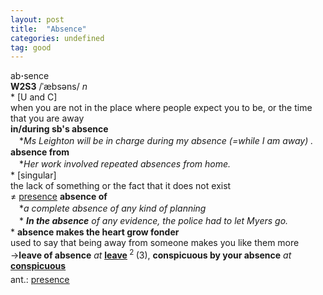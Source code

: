 ```yaml
---
layout: post
title:  "Absence"
categories: undefined
tag: good
---
```

<DIV style="MARGIN: 0px 0px 5px">ab<B>·</B>sence<BR><B>W2S3</B> /ˈæbsəns/ <I>n</I> <BR>* [U and C] <BR>when you are not in the place where people expect you to be, or the time that you are away<BR><B>in/during sb's absence</B><BR>　*<I>Ms Leighton will be in charge during my absence (=while I am away) .</I><BR><B>absence from</B><BR>　*<I>Her work involved repeated absences from home.</I><BR>* [singular] <BR>the lack of something or the fact that it does not exist<BR>≠ <A href="{{ site.baseurl }}/presence"><U>presence</U></A> <B>absence of</B><BR>　*<I>a complete absence of any kind of planning</I><BR>　*<I> <B>In the absence</B> of any evidence, the police had to let Myers go.</I><BR>* <B>absence makes the heart grow fonder</B><BR>used to say that being away from someone makes you like them more<BR>→<B>leave of absence</B> <I>at</I> <B><A href="{{ site.baseurl }}/leave"><U>leave</U></A> </B><SUP>2 </SUP>(3), <B>conspicuous by your absence</B> <I>at</I> <B><A href="{{ site.baseurl }}/conspicuous"><U>conspicuous</U></A></B></DIV>
<DIV style="MARGIN: 0px 0px 5px">
<DIV style="MARGIN: 4px 0px">ant.: <A href="{{ site.baseurl }}/presence"><U>presence</U></A></DIV></DIV>
